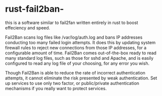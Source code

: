 # rust-fail2ban-
this is a software similar to fail2fan written entirely in rust to boost effeciency and speed.

Fail2Ban scans log files like /var/log/auth.log and bans IP addresses conducting too many failed login attempts. It does this by updating system firewall rules to reject new connections from those IP addresses, for a configurable amount of time. Fail2Ban comes out-of-the-box ready to read many standard log files, such as those for sshd and Apache, and is easily configured to read any log file of your choosing, for any error you wish.

Though Fail2Ban is able to reduce the rate of incorrect authentication attempts, it cannot eliminate the risk presented by weak authentication. Set up services to use only two factor, or public/private authentication mechanisms if you really want to protect services.
